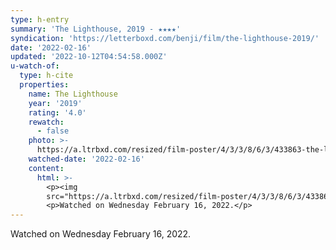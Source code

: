 ```yaml
---
type: h-entry
summary: 'The Lighthouse, 2019 - ★★★★'
syndication: 'https://letterboxd.com/benji/film/the-lighthouse-2019/'
date: '2022-02-16'
updated: '2022-10-12T04:54:58.000Z'
u-watch-of:
  type: h-cite
  properties:
    name: The Lighthouse
    year: '2019'
    rating: '4.0'
    rewatch:
      - false
    photo: >-
      https://a.ltrbxd.com/resized/film-poster/4/3/3/8/6/3/433863-the-lighthouse-0-600-0-900-crop.jpg?v=ee97005537
    watched-date: '2022-02-16'
    content:
      html: >-
        <p><img
        src="https://a.ltrbxd.com/resized/film-poster/4/3/3/8/6/3/433863-the-lighthouse-0-600-0-900-crop.jpg?v=ee97005537"/></p>
        <p>Watched on Wednesday February 16, 2022.</p>
---
```

Watched on Wednesday February 16, 2022.
